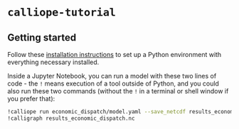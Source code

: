 # `calliope-tutorial`

## Getting started

Follow these [installation instructions](https://github.com/sjpfenninger/optimisation-course/blob/main/README.md) to set up a Python environment with everything necessary installed.

Inside a Jupyter Notebook, you can run a model with these two lines of code - the `!` means execution of a tool outside of Python, and you could also run these two commands (without the `!` in a terminal or shell window if you prefer that):

```bash
!calliope run economic_dispatch/model.yaml --save_netcdf results_economic_dispatch.nc
!calligraph results_economic_dispatch.nc
```

<!-- ## Exercise questions

### Exercise 1. City-scale dispatch problem

Assume we are modelling for city A that has gas power plants and a nuclear power plan with fixed total capacity. To meet the electricity demand of the city, the above-mentioned power plants and some renewable energy plants are in use.

**Step 1**. Run model 1 without any renewables capacity, then use calligraph to plot the results. Navigate to Timeseries plots, and choose 'flow*' in the drop-down list of Variable. Then, at the bottom of the page, choose 'Original resolution'.
1. What do you observe as the dispatch pattern between gas and nuclear power plants?
2. What is the electricity shadow price, and can you explain why it is at this value?

**Step 2**. Run model 1 and add 3 GW of onshore wind and 3 GW of solar in `model_1/input/nodes.yaml`. Plot the results again.
1. What happens to the shadow price now? Why is it?
2. What have you observed regarding the operation curves of wind and solar?

### Exercise 2. Intercountry capacity expansion problem

Assume we are modelling three countries: Germany, Switzerland and Italy. Each country has certain amount of available land for renewables with different capacity factors.

**Step 1.** Run model 2 as it sits now. In this setting, no transmission capacity between countries is allowed, and it is also not possible to have any storage technology. Observe the capacity of different technologies as well as the dispatch plots in each country.
1. What do you think of the efficiency of resource utilisation? Why?

**Step 2.** Remove the limit of maximum transmission capacity for each transmission link and rerun the model. Observe the capacity and dispatch plots again.
1. What has changed in terms of technology capacities? Why do you think the model makes this choice?
2. What exactly happens as shown in the dispatch plot (where is importing, where is exporting, and when is that happening)?

**Step 3.** Remove the limit of maximum storage (in this case, battery) capacity and rerun the model. Observe the capacity and dispatch plots again.
1. What has changed in terms of technology capacities? Why do you think the model makes this choice?
2. Could you give an overview of the effects of transmission and storage technologies in the whole energy system (especially with a high renewables share)? -->
